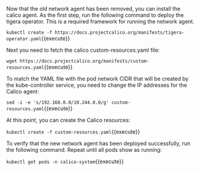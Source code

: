 Now that the old network agent has been removed, you can install the calico agent. As the first step, run the following command to deploy the tigera operator. This is a required framework for running the network agent. 
 
`kubectl create -f https://docs.projectcalico.org/manifests/tigera-operator.yaml`{{execute}}

Next you need to fetch the calico custom-resources.yaml file:

`wget https://docs.projectcalico.org/manifests/custom-resources.yaml`{{execute}}

To match the YAML file with the pod network CIDR that will be created by the kube-controller service, you need to change the IP addresses for the Calico agent:

`sed -i -e 's/192.168.0.0/10.244.0.0/g' custom-resources.yaml`{{execute}}

At this point, you can create the Calico resources:

`kubectl create -f custom-resources.yaml`{{execute}}

To verify that the new network agent has been deployed successfully, run the following command. Repeat until all pods show as running:

`kubectl get pods -n calico-system`{{execute}}

